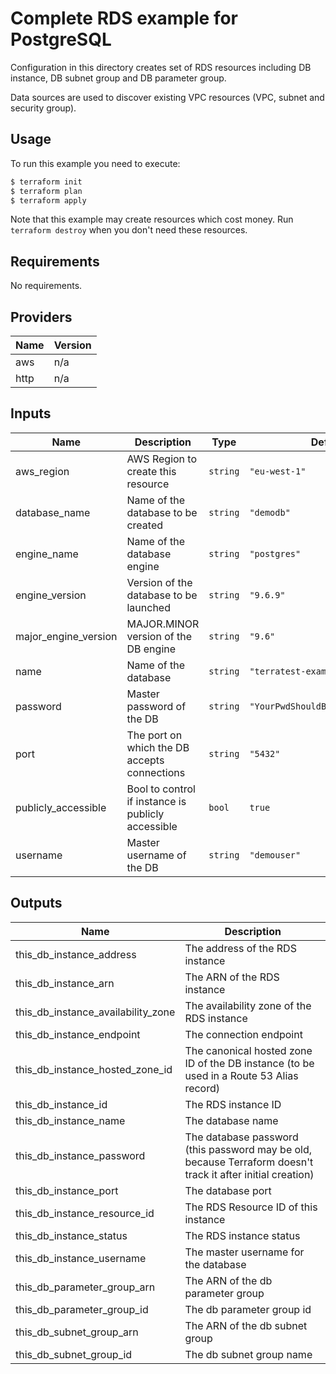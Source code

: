 # Complete RDS example for PostgreSQL

Configuration in this directory creates set of RDS resources including DB instance, DB subnet group and DB parameter group.

Data sources are used to discover existing VPC resources (VPC, subnet and security group).

## Usage

To run this example you need to execute:

```bash
$ terraform init
$ terraform plan
$ terraform apply
```

Note that this example may create resources which cost money. Run `terraform destroy` when you don't need these resources.

<!-- BEGINNING OF PRE-COMMIT-TERRAFORM DOCS HOOK -->
## Requirements

No requirements.

## Providers

| Name | Version |
|------|---------|
| aws | n/a |
| http | n/a |

## Inputs

| Name | Description | Type | Default | Required |
|------|-------------|------|---------|:--------:|
| aws\_region | AWS Region to create this resource | `string` | `"eu-west-1"` | no |
| database\_name | Name of the database to be created | `string` | `"demodb"` | no |
| engine\_name | Name of the database engine | `string` | `"postgres"` | no |
| engine\_version | Version of the database to be launched | `string` | `"9.6.9"` | no |
| major\_engine\_version | MAJOR.MINOR version of the DB engine | `string` | `"9.6"` | no |
| name | Name of the database | `string` | `"terratest-example-postgres"` | no |
| password | Master password of the DB | `string` | `"YourPwdShouldBeLongAndSecure!"` | no |
| port | The port on which the DB accepts connections | `string` | `"5432"` | no |
| publicly\_accessible | Bool to control if instance is publicly accessible | `bool` | `true` | no |
| username | Master username of the DB | `string` | `"demouser"` | no |

## Outputs

| Name | Description |
|------|-------------|
| this\_db\_instance\_address | The address of the RDS instance |
| this\_db\_instance\_arn | The ARN of the RDS instance |
| this\_db\_instance\_availability\_zone | The availability zone of the RDS instance |
| this\_db\_instance\_endpoint | The connection endpoint |
| this\_db\_instance\_hosted\_zone\_id | The canonical hosted zone ID of the DB instance (to be used in a Route 53 Alias record) |
| this\_db\_instance\_id | The RDS instance ID |
| this\_db\_instance\_name | The database name |
| this\_db\_instance\_password | The database password (this password may be old, because Terraform doesn't track it after initial creation) |
| this\_db\_instance\_port | The database port |
| this\_db\_instance\_resource\_id | The RDS Resource ID of this instance |
| this\_db\_instance\_status | The RDS instance status |
| this\_db\_instance\_username | The master username for the database |
| this\_db\_parameter\_group\_arn | The ARN of the db parameter group |
| this\_db\_parameter\_group\_id | The db parameter group id |
| this\_db\_subnet\_group\_arn | The ARN of the db subnet group |
| this\_db\_subnet\_group\_id | The db subnet group name |

<!-- END OF PRE-COMMIT-TERRAFORM DOCS HOOK -->

